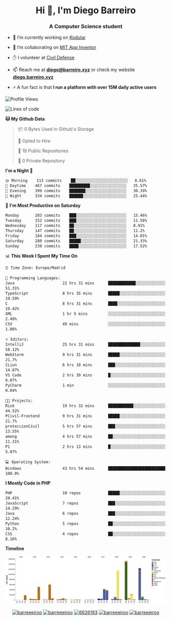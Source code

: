 <h1 align="center">Hi 👋, I'm Diego Barreiro</h1>
<h3 align="center">A Computer Science student</h3>

- 🔭 I’m currently working on [Kodular](https://www.kodular.io)

- 👯 I’m collaborating on [MIT App Inventor](https://github.com/mit-cml/appinventor-sources)

- ✋ I volunteer at [Civil Defense](https://proteccioncivil.sdc.gal)

- 📫 Reach me at **diego@barreiro.xyz** or check my website **[diego.barreiro.xyz](https://diego.barreiro.xyz)**

- ⚡ A fun fact is that **I run a platform with over 15M daily active users**

<!--START_SECTION:waka-->
![Profile Views](http://img.shields.io/badge/Profile%20Views-21-blue)

![Lines of code](https://img.shields.io/badge/From%20Hello%20World%20I%27ve%20Written-22.3%20million%20lines%20of%20code-blue)

**🐱 My Github Data** 

> 📦 0 Bytes Used in Github's Storage 
 > 
> 💼 Opted to Hire
 > 
> 📜 19 Public Repositories
 > 
> 🔑 0 Private Repository 
 > 
**I'm a Night 🦉** 

```text
🌞 Morning    113 commits    ██░░░░░░░░░░░░░░░░░░░░░░░   8.61% 
🌆 Daytime    467 commits    █████████░░░░░░░░░░░░░░░░   35.57% 
🌃 Evening    399 commits    ███████░░░░░░░░░░░░░░░░░░   30.39% 
🌙 Night      334 commits    ██████░░░░░░░░░░░░░░░░░░░   25.44%

```
📅 **I'm Most Productive on Saturday** 

```text
Monday       203 commits    ███░░░░░░░░░░░░░░░░░░░░░░   15.46% 
Tuesday      152 commits    ███░░░░░░░░░░░░░░░░░░░░░░   11.58% 
Wednesday    117 commits    ██░░░░░░░░░░░░░░░░░░░░░░░   8.91% 
Thursday     147 commits    ██░░░░░░░░░░░░░░░░░░░░░░░   11.2% 
Friday       184 commits    ███░░░░░░░░░░░░░░░░░░░░░░   14.01% 
Saturday     280 commits    █████░░░░░░░░░░░░░░░░░░░░   21.33% 
Sunday       230 commits    ████░░░░░░░░░░░░░░░░░░░░░   17.52%

```


📊 **This Week I Spent My Time On** 

```text
⌚︎ Time Zone: Europe/Madrid

💬 Programming Languages: 
Java                     22 hrs 31 mins      ████████████░░░░░░░░░░░░░   51.31% 
TypeScript               8 hrs 35 mins       █████░░░░░░░░░░░░░░░░░░░░   19.59% 
C                        8 hrs 31 mins       ████░░░░░░░░░░░░░░░░░░░░░   19.42% 
XML                      1 hr 5 mins         ░░░░░░░░░░░░░░░░░░░░░░░░░   2.48% 
CSV                      49 mins             ░░░░░░░░░░░░░░░░░░░░░░░░░   1.86%

🔥 Editors: 
IntelliJ                 25 hrs 31 mins      ██████████████░░░░░░░░░░░   58.12% 
WebStorm                 9 hrs 31 mins       █████░░░░░░░░░░░░░░░░░░░░   21.7% 
CLion                    6 hrs 10 mins       ███░░░░░░░░░░░░░░░░░░░░░░   14.07% 
VS Code                  2 hrs 39 mins       █░░░░░░░░░░░░░░░░░░░░░░░░   6.07% 
PyCharm                  1 min               ░░░░░░░░░░░░░░░░░░░░░░░░░   0.04%

🐱‍💻 Projects: 
Risk                     19 hrs 32 mins      ███████████░░░░░░░░░░░░░░   44.52% 
PCivil-Frontend          9 hrs 31 mins       █████░░░░░░░░░░░░░░░░░░░░   21.7% 
proteccionCivil          5 hrs 57 mins       ███░░░░░░░░░░░░░░░░░░░░░░   13.55% 
among                    4 hrs 57 mins       ██░░░░░░░░░░░░░░░░░░░░░░░   11.31% 
P1                       2 hrs 13 mins       █░░░░░░░░░░░░░░░░░░░░░░░░   5.07%

💻 Operating System: 
Windows                  43 hrs 54 mins      █████████████████████████   100.0%

```

**I Mostly Code in PHP** 

```text
PHP                      10 repos            █████░░░░░░░░░░░░░░░░░░░░   20.41% 
JavaScript               7 repos             ███░░░░░░░░░░░░░░░░░░░░░░   14.29% 
Java                     6 repos             ███░░░░░░░░░░░░░░░░░░░░░░   12.24% 
Python                   5 repos             ██░░░░░░░░░░░░░░░░░░░░░░░   10.2% 
CSS                      4 repos             ██░░░░░░░░░░░░░░░░░░░░░░░   8.16%

```


**Timeline**

![Chart not found](https://github.com/barreeeiroo/barreeeiroo/blob/master/charts/bar_graph.png) 


<!--END_SECTION:waka-->

<p align="center">
<a href="https://twitter.com/barreeeiroo" target="blank"><img align="center" src="https://cdn.jsdelivr.net/npm/simple-icons@3.0.1/icons/twitter.svg" alt="barreeeiroo" height="20" width="20" /></a>
<a href="https://linkedin.com/in/barreeeiroo" target="blank"><img align="center" src="https://cdn.jsdelivr.net/npm/simple-icons@3.0.1/icons/linkedin.svg" alt="barreeeiroo" height="20" width="20" /></a>
<a href="https://stackoverflow.com/users/6626193" target="blank"><img align="center" src="https://cdn.jsdelivr.net/npm/simple-icons@3.0.1/icons/stackoverflow.svg" alt="6626193" height="20" width="20" /></a>
<a href="https://fb.com/barreeeiroo" target="blank"><img align="center" src="https://cdn.jsdelivr.net/npm/simple-icons@3.0.1/icons/facebook.svg" alt="barreeeiroo" height="20" width="20" /></a>
<a href="https://instagram.com/barreeeiroo" target="blank"><img align="center" src="https://cdn.jsdelivr.net/npm/simple-icons@3.0.1/icons/instagram.svg" alt="barreeeiroo" height="20" width="20" /></a>
</p>
